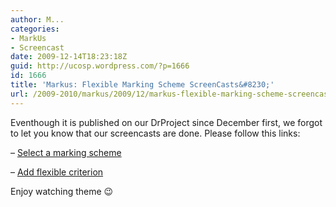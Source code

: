 ```yaml
---
author: M...
categories:
- MarkUs
- Screencast
date: 2009-12-14T18:23:18Z
guid: http://ucosp.wordpress.com/?p=1666
id: 1666
title: 'Markus: Flexible Marking Scheme ScreenCasts&#8230;'
url: /2009-2010/markus/2009/12/markus-flexible-marking-scheme-screencasts/
---
```


Eventhough it is published on our DrProject since December first, we forgot to let you know that our screencasts are done. Please follow this links:

&#8211; [Select a marking scheme](http://www.youtube.com/watch?v=x4mbE3WBgog)

&#8211; [Add flexible criterion](http://www.youtube.com/watch?v=tVkti9y91RA)

Enjoy watching theme 😉